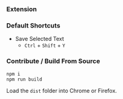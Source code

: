 ### Extension
### Default Shortcuts
- Save Selected Text
  - `Ctrl` + `Shift` + `Y`
### Contribute / Build From Source
```
npm i
npm run build
```
Load the `dist` folder into Chrome or Firefox.
